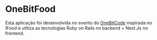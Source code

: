 # OneBitFood

Esta aplicação foi desenvolvida no evento do [OneBitCode](https://onebitcode.com) inspirada no IFood e utiliza as tecnologias Ruby on Rails no backend + Next.Js no frontend.